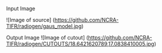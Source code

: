 Input Image

![Image of source]
(https://github.com/NCRA-TIFR/radiogen/gaus_model.jpg)

Output Image
![Image of cutout]
(https://github.com/NCRA-TIFR/radiogen/CUTOUTS/18.6421620789,17.0838410005.jpg)


